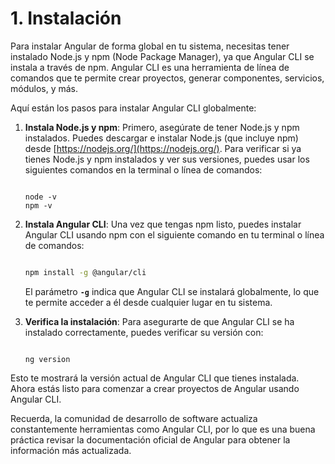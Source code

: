 # 1. Instalación

Para instalar Angular de forma global en tu sistema, necesitas tener instalado Node.js y npm (Node Package Manager), ya que Angular CLI se instala a través de npm. Angular CLI es una herramienta de línea de comandos que te permite crear proyectos, generar componentes, servicios, módulos, y más.

Aquí están los pasos para instalar Angular CLI globalmente:

1. **Instala Node.js y npm**: Primero, asegúrate de tener Node.js y npm instalados. Puedes descargar e instalar Node.js (que incluye npm) desde [https://nodejs.org/](https://nodejs.org/). Para verificar si ya tienes Node.js y npm instalados y ver sus versiones, puedes usar los siguientes comandos en la terminal o línea de comandos:
    
    ```
    
    node -v
    npm -v
    
    ```
    
2. **Instala Angular CLI**: Una vez que tengas npm listo, puedes instalar Angular CLI usando npm con el siguiente comando en tu terminal o línea de comandos:
    
    ```bash
    
    npm install -g @angular/cli
    
    ```
    
    El parámetro **`-g`** indica que Angular CLI se instalará globalmente, lo que te permite acceder a él desde cualquier lugar en tu sistema.
    
3. **Verifica la instalación**: Para asegurarte de que Angular CLI se ha instalado correctamente, puedes verificar su versión con:
    
    ```
    
    ng version
    
    ```
    

Esto te mostrará la versión actual de Angular CLI que tienes instalada. Ahora estás listo para comenzar a crear proyectos de Angular usando Angular CLI.

Recuerda, la comunidad de desarrollo de software actualiza constantemente herramientas como Angular CLI, por lo que es una buena práctica revisar la documentación oficial de Angular para obtener la información más actualizada.